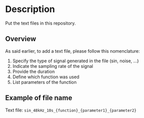 # Description

Put the text files in this repository.

## Overview

As said earlier, to add a text file, please follow this nomenclature:

1. Specify the type of signal generated in the file (sin, noise, ...)
2. Indicate the sampling rate of the signal
3. Provide the duration
4. Define which function was used
5. List parameters of the function

## Example of file name

Text file:
`sin_48kHz_10s_{function}_{parameter1}_{parameter2}`
